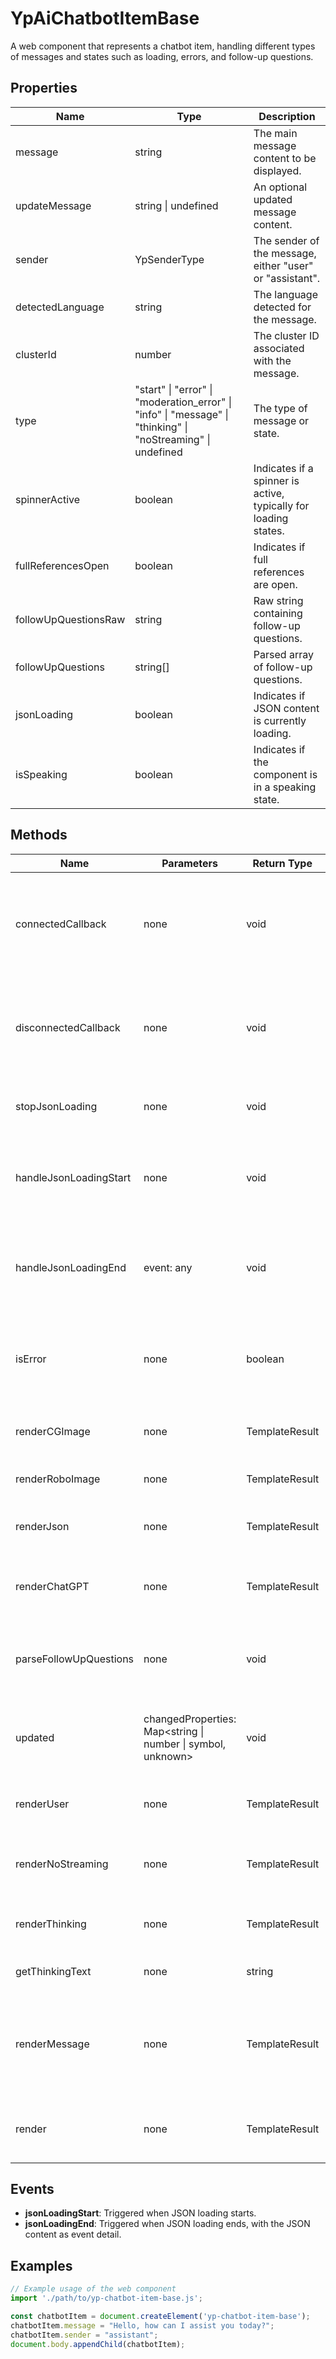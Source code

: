 # YpAiChatbotItemBase

A web component that represents a chatbot item, handling different types of messages and states such as loading, errors, and follow-up questions.

## Properties

| Name                  | Type                                                                 | Description                                                                 |
|-----------------------|----------------------------------------------------------------------|-----------------------------------------------------------------------------|
| message               | string                                                               | The main message content to be displayed.                                   |
| updateMessage         | string \| undefined                                                  | An optional updated message content.                                        |
| sender                | YpSenderType                                                         | The sender of the message, either "user" or "assistant".                    |
| detectedLanguage      | string                                                               | The language detected for the message.                                      |
| clusterId             | number                                                               | The cluster ID associated with the message.                                 |
| type                  | "start" \| "error" \| "moderation_error" \| "info" \| "message" \| "thinking" \| "noStreaming" \| undefined | The type of message or state.                                               |
| spinnerActive         | boolean                                                              | Indicates if a spinner is active, typically for loading states.             |
| fullReferencesOpen    | boolean                                                              | Indicates if full references are open.                                      |
| followUpQuestionsRaw  | string                                                               | Raw string containing follow-up questions.                                  |
| followUpQuestions     | string[]                                                             | Parsed array of follow-up questions.                                        |
| jsonLoading           | boolean                                                              | Indicates if JSON content is currently loading.                             |
| isSpeaking            | boolean                                                              | Indicates if the component is in a speaking state.                          |

## Methods

| Name                   | Parameters                                      | Return Type | Description                                                                 |
|------------------------|-------------------------------------------------|-------------|-----------------------------------------------------------------------------|
| connectedCallback      | none                                            | void        | Lifecycle method called when the element is added to the document.         |
| disconnectedCallback   | none                                            | void        | Lifecycle method called when the element is removed from the document.     |
| stopJsonLoading        | none                                            | void        | Stops the JSON loading process.                                             |
| handleJsonLoadingStart | none                                            | void        | Handles the start of JSON loading, setting the `jsonLoading` property.      |
| handleJsonLoadingEnd   | event: any                                      | void        | Handles the end of JSON loading, processing the event detail.               |
| isError                | none                                            | boolean     | Returns true if the message type is an error or moderation error.           |
| renderCGImage          | none                                            | TemplateResult | Renders the chatbot's image.                                                |
| renderRoboImage        | none                                            | TemplateResult | Renders the user's image.                                                   |
| renderJson             | none                                            | TemplateResult | Renders JSON content, if any.                                               |
| renderChatGPT          | none                                            | TemplateResult | Renders the ChatGPT message layout.                                         |
| parseFollowUpQuestions | none                                            | void        | Parses the raw follow-up questions string into an array.                    |
| updated                | changedProperties: Map<string \| number \| symbol, unknown> | void        | Lifecycle method called when properties change.                             |
| renderUser             | none                                            | TemplateResult | Renders the user's message layout.                                          |
| renderNoStreaming      | none                                            | TemplateResult | Renders the no streaming message layout.                                    |
| renderThinking         | none                                            | TemplateResult | Renders the thinking message layout.                                        |
| getThinkingText        | none                                            | string      | Returns the thinking text.                                                  |
| renderMessage          | none                                            | TemplateResult | Renders the appropriate message layout based on the sender and type.        |
| render                 | none                                            | TemplateResult | Main render method for the component.                                       |

## Events

- **jsonLoadingStart**: Triggered when JSON loading starts.
- **jsonLoadingEnd**: Triggered when JSON loading ends, with the JSON content as event detail.

## Examples

```typescript
// Example usage of the web component
import './path/to/yp-chatbot-item-base.js';

const chatbotItem = document.createElement('yp-chatbot-item-base');
chatbotItem.message = "Hello, how can I assist you today?";
chatbotItem.sender = "assistant";
document.body.appendChild(chatbotItem);
```